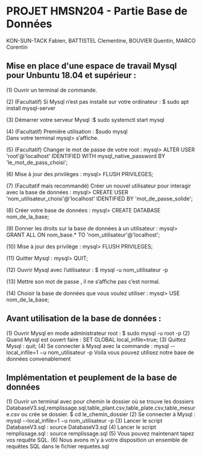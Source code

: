 # PROJET HMSN204 - Partie Base de Données
KON-SUN-TACK Fabien, BATTISTEL Clementine, BOUVIER Quentin, MARCO Corentin

## Mise en place d'une espace de travail Mysql pour Unbuntu 18.04 et supérieur :

(1) Ouvrir un terminal de commande.

(2) (Facultatif) Si Mysql n’est pas installé sur votre ordinateur :  $ sudo apt install mysql-server

(3) Démarrer votre serveur Mysql :$  sudo systemctl start mysql 

(4) (Facultatif) Première utilisation :  $sudo mysql        
Dans votre terminal mysql>  s’affiche.

(5) (Facultatif) Changer le mot de passe de votre root :  mysql> ALTER USER 'root'@'localhost' IDENTIFIED WITH mysql_native_password BY 'le_mot_de_pass_choisi';

(6) Mise à jour des privilèges : mysql> FLUSH PRIVILEGES;

(7) (Facultatif mais recommandé) Créer un nouvel utilisateur pour interagir avec la base de données :  mysql> CREATE USER 'nom_utilisateur_choisi'@'localhost' IDENTIFIED BY 'mot_de_passe_solide';

(8) Créer votre base de données :  mysql>  CREATE DATABASE nom_de_la_base;

(9) Donner les droits sur la base de données à un utilisateur : mysql>  GRANT ALL ON nom_base.* TO 'nom_utilisateur'@'localhost';

(10) Mise à jour des privilège : mysql> FLUSH PRIVILEGES;

(11) Quitter Mysql : mysql> QUIT;

(12) Ouvrir Mysql avec l’utilisateur : $ mysql -u nom_utilisateur -p

(13) Mettre son mot de passe , il ne s’affiche pas c’est normal.

(14) Choisir la base de données que vous voulez utiliser : 
mysql> USE nom_de_la_base;

## Avant utilisation de la base de données :

(1) Ouvrir Mysql en mode administrateur root : $ sudo mysql -u root -p
(2) Quand Mysql est ouvert faire : SET GLOBAL local_infile=true;
(3) Quittez Mysql : quit;
(4) Se connecter à Mysql avec la commande : mysql --local_infile=1 −u nom_utilisateur -p
Voila vous pouvez utilisez notre base de données convenablement

## Implémentation et peuplement de la base de données

(1) Ouvrir un terminal avec pour chemin le dossier où se trouve les dossiers DatabaseV3.sql,remplissage.sql,table_plant.csv,table_plate.csv,table_mesure.csv ou crée se dossier. $ cd le_chemin_dossier
(2) Se connecter à Mysql : mysql --local_infile=1 −u nom_utilisateur -p 
(3) Lancer le script DatabaseV3.sql : source DatabaseV3.sql
(4) Lancer le script remplissage.sql : source remplissage.sql
(5) Vous pouvez maintenant tapez vos requête SQL.
(6) Nous avons m'y à votre disposition un ensemble de requêtes SQL dans le fichier requetes.sql
